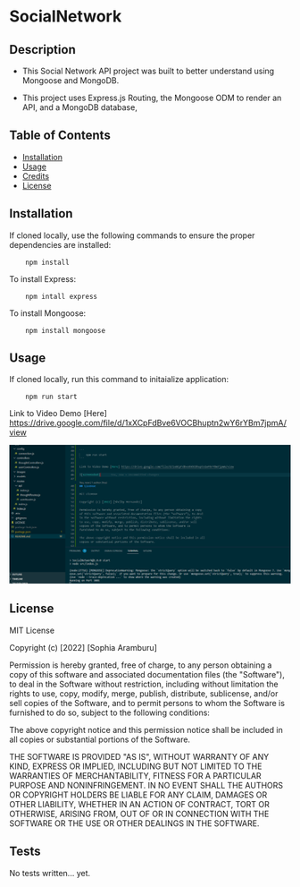 # SocialNetwork

## Description

- This Social Network API project was built to better understand using Mongoose and MongoDB.

- This project uses Express.js Routing, the Mongoose ODM to render an API, and a MongoDB database,

## Table of Contents

- [Installation](#installation)
- [Usage](#usage)
- [Credits](#credits)
- [License](#license)

## Installation

If cloned locally, use the following commands to ensure the proper dependencies are installed:

```
    npm install
```

To install Express:

```
    npm intall express
```

To install Mongoose:

```
    npm install mongoose
```

## Usage

If cloned locally, run this command to initaialize application:

```
    npm run start
```

Link to Video Demo [Here] https://drive.google.com/file/d/1xXCpFdBve6VOCBhuptn2wY6rYBm7jpmA/view

![screenshot](/src/images/demo.PNG)

## License

MIT License

Copyright (c) [2022] [Sophia Aramburu]

Permission is hereby granted, free of charge, to any person obtaining a copy
of this software and associated documentation files (the "Software"), to deal
in the Software without restriction, including without limitation the rights
to use, copy, modify, merge, publish, distribute, sublicense, and/or sell
copies of the Software, and to permit persons to whom the Software is
furnished to do so, subject to the following conditions:

The above copyright notice and this permission notice shall be included in all
copies or substantial portions of the Software.

THE SOFTWARE IS PROVIDED "AS IS", WITHOUT WARRANTY OF ANY KIND, EXPRESS OR
IMPLIED, INCLUDING BUT NOT LIMITED TO THE WARRANTIES OF MERCHANTABILITY,
FITNESS FOR A PARTICULAR PURPOSE AND NONINFRINGEMENT. IN NO EVENT SHALL THE
AUTHORS OR COPYRIGHT HOLDERS BE LIABLE FOR ANY CLAIM, DAMAGES OR OTHER
LIABILITY, WHETHER IN AN ACTION OF CONTRACT, TORT OR OTHERWISE, ARISING FROM,
OUT OF OR IN CONNECTION WITH THE SOFTWARE OR THE USE OR OTHER DEALINGS IN THE
SOFTWARE.


## Tests

No tests written... yet.